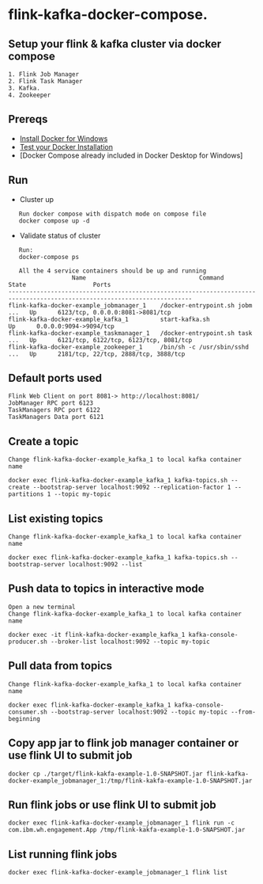 # flink-kafka-docker-compose.
 
## Setup your flink & kafka cluster via docker compose
```
1. Flink Job Manager
2. Flink Task Manager
3. Kafka.
4. Zookeeper
```

## Prereqs

- [Install Docker for Windows](https://docs.docker.com/docker-for-windows/install/)
- [Test your Docker Installation](https://docs.docker.com/docker-for-windows/#test-your-installation)
- [Docker Compose already included in Docker Desktop for Windows]

## Run

-  Cluster up 
```
   Run docker compose with dispatch mode on compose file
   docker compose up -d
```
-  Validate status of cluster 

```
   Run:
   docker-compose ps
   
   All the 4 service containers should be up and running
                  Name                                Command               State                   Ports
--------------------------------------------------------------------------------------------------------------------------
flink-kafka-docker-example_jobmanager_1    /docker-entrypoint.sh jobm ...   Up      6123/tcp, 0.0.0.0:8081->8081/tcp
flink-kafka-docker-example_kafka_1         start-kafka.sh                   Up      0.0.0.0:9094->9094/tcp
flink-kafka-docker-example_taskmanager_1   /docker-entrypoint.sh task ...   Up      6121/tcp, 6122/tcp, 6123/tcp, 8081/tcp
flink-kafka-docker-example_zookeeper_1     /bin/sh -c /usr/sbin/sshd  ...   Up      2181/tcp, 22/tcp, 2888/tcp, 3888/tcp
```

## Default ports used 
```
Flink Web Client on port 8081-> http://localhost:8081/
JobManager RPC port 6123
TaskManagers RPC port 6122
TaskManagers Data port 6121
```

## Create a topic
```
Change flink-kafka-docker-example_kafka_1 to local kafka container name

docker exec flink-kafka-docker-example_kafka_1 kafka-topics.sh --create --bootstrap-server localhost:9092 --replication-factor 1 --partitions 1 --topic my-topic
```

## List existing topics
```
Change flink-kafka-docker-example_kafka_1 to local kafka container name

docker exec flink-kafka-docker-example_kafka_1 kafka-topics.sh --bootstrap-server localhost:9092 --list
```


## Push data to topics in interactive mode
```
Open a new terminal
Change flink-kafka-docker-example_kafka_1 to local kafka container name

docker exec -it flink-kafka-docker-example_kafka_1 kafka-console-producer.sh --broker-list localhost:9092 --topic my-topic
```
## Pull data from topics
```
Change flink-kafka-docker-example_kafka_1 to local kafka container name

docker exec flink-kafka-docker-example_kafka_1 kafka-console-consumer.sh --bootstrap-server localhost:9092 --topic my-topic --from-beginning
```

## Copy app jar to flink job manager container or use flink UI to submit job
```
docker cp ./target/flink-kakfa-example-1.0-SNAPSHOT.jar flink-kafka-docker-example_jobmanager_1:/tmp/flink-kakfa-example-1.0-SNAPSHOT.jar
```
## Run flink jobs or use flink UI to submit job
```
docker exec flink-kafka-docker-example_jobmanager_1 flink run -c com.ibm.wh.engagement.App /tmp/flink-kakfa-example-1.0-SNAPSHOT.jar
```
## List running flink jobs
```
docker exec flink-kafka-docker-example_jobmanager_1 flink list
```
